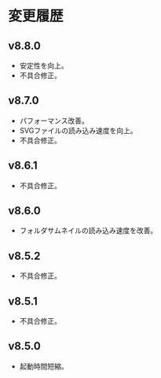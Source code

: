 # 変更履歴

## v8.8.0
* 安定性を向上。
* 不具合修正。

## v8.7.0
* パフォーマンス改善。
* SVGファイルの読み込み速度を向上。
* 不具合修正。

## v8.6.1
* 不具合修正。

## v8.6.0
* フォルダサムネイルの読み込み速度を改善。

## v8.5.2
* 不具合修正。

## v8.5.1
* 不具合修正。

## v8.5.0
* 起動時間短縮。

